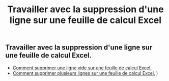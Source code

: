 ﻿---
title: Travailler avec la suppression d'une ligne sur une feuille de calcul Excel
second_title: Aspose.Cells Cloud Documen
linktitle: Supprimer
type: docs
url: /fr/rows/delete/
keywords: Working with deleting row on an Excel worksheet. How to add rows on an Excel worksheet
description: Aspose.Cells Cloud REST API prend en charge la suppression de lignes sur une feuille de calcul Excel. SDK prend en charge les types de langages de développement. Ils incluent Android, C#, Go, Java, NodeJS, Perl, PHP, Python, Ruby et Swift
weight: 20
---
## Travailler avec la suppression d'une ligne sur une feuille de calcul Excel.

- [Comment supprimer une ligne vide sur une feuille de calcul Excel.](/cells/fr/rows/delete/row/) 
- [Comment supprimer plusieurs lignes sur une feuille de calcul Excel.](/cells/fr/rows/delete/rows/) ) 
